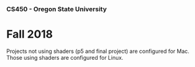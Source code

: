 ### CS450 - Oregon State University
# Fall 2018

Projects not using shaders (p5 and final project) are configured for Mac. Those using shaders are configured for Linux.
